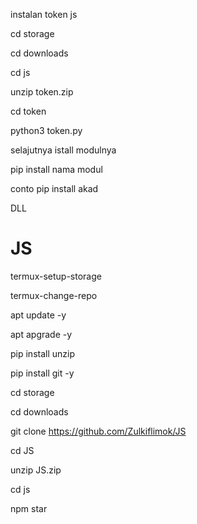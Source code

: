 instalan token js

cd storage

cd downloads

cd js

unzip token.zip

cd token

python3 token.py

selajutnya istall modulnya 

pip install nama modul

conto pip install akad 

DLL



# JS

termux-setup-storage

termux-change-repo

apt update -y

apt apgrade -y

pip install unzip

pip install git -y

cd storage

cd downloads

git clone https://github.com/Zulkiflimok/JS

cd JS

unzip JS.zip

cd js

npm star
